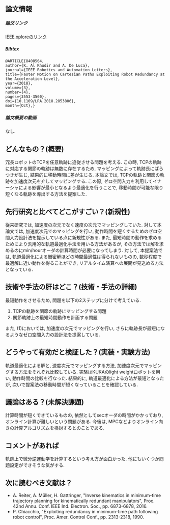 論文情報
------------------

##### 論文リンク

[IEEE xploreのリンク](https://ieeexplore.ieee.org/document/8408564/)

##### Bibtex

    @ARTICLE{8408564, 
    author={K. Al Khudir and A. De Luca}, 
    journal={IEEE Robotics and Automation Letters}, 
    title={Faster Motion on Cartesian Paths Exploiting Robot Redundancy at the Acceleration Level}, 
    year={2018}, 
    volume={3}, 
    number={4}, 
    pages={3553-3560}, 
    doi={10.1109/LRA.2018.2853806}, 
    month={Oct},}

##### 論文概要の動画

なし.

どんなもの？(概要)
------------------
冗長ロボットのTCPを任意軌跡に追従させる問題を考える. この時, TCPの軌跡に対応する関節の軌跡は無数に存在するため, マッピングによって軌跡長にばらつきが生じ, 結果的に移動時間に差が生じる. 本論文では, TCPの軌跡と関節の軌跡を加速度次元を介してマッピングする. この際, ゼロ空間入力を利用してイナーシャによる影響が最小となるよう最適化を行うことで, 移動時間が可能な限り短くなる軌跡を導出する方法を提案した.   

先行研究と比べてどこがすごい？(新規性)
------------------
従来研究では, 加速度の次元でなく速度の次元でマッピングしていた. 対して本論文では, 加速度次元でのマッピングを行い, 動作時間を短くするためのゼロ空間入力設計法を提示している点に新規性がある. また, 最短時間の動作を求めるためにより汎用的な軌道最適化手法を用いる方法があるが, その方法では解を求めるのにmin/hourオーダの計算時間が必要になってしまう. 対して, 本提案法では, 軌道最適化による厳密解ほどの時間最適性は得られないものの, 数秒程度で最適解に近い動作を得ることができ, リアルタイム演算への展開が見込める方法となっている.

技術や手法の肝はどこ？(技術・手法の詳細)
------------------
最短動作をさせるため, 問題を以下の2ステップに分けて考えている.

1. TCPの軌跡を関節の軌跡にマッピングする問題
2. 関節軌跡上の最短時間動作を計画する問題

また, (1)においては, 加速度の次元でマッピングを行い, さらに軌跡長が最短になるようなゼロ空間入力の設計法を提案している.

どうやって有効だと検証した？(実装・実験方法)
------------------
軌道最適化による解と, 速度次元でマッピングする方法, 加速度次元でマッピングする方法をそれぞれ比較している. 実験はKUKAのlight weightロボットを用い, 動作時間の比較を行なった. 結果的に, 軌道最適化による方法が最短となったが, 次いで提案法の移動時間が短くなっていることを確認している.

議論はある？(未解決課題)
------------------
計算時間が短くできているものの, 依然としてsecオーダの時間がかかっており, オンライン計算が難しいという問題がある. 今後は, MPCなどよりオンライン向きの計算アルゴリズムを検討するとのことである.

コメントがあれば
------------------
軌跡上で微分逆運動学を計算するという考え方が面白かった. 他にもいくつか問題設定ができそうな気がする.

次に読むべき文献は？
------------------

- A. Reiter, A. Müller, H. Gattringer, "Inverse kinematics in minimum-time trajectory planning for kinematically redundant manipulators", Proc. 42nd Annu. Conf. IEEE Ind. Electron. Soc., pp. 6873-6878, 2016.
- P. Chiacchio, "Exploiting redundancy in minimum-time path following robot control", Proc. Amer. Control Conf., pp. 2313-2318, 1990.
